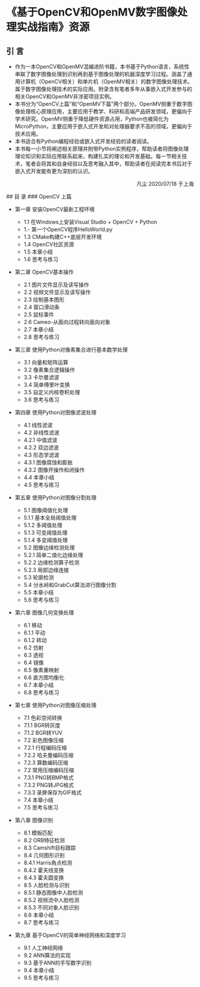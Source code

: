 # 《基于OpenCV和OpenMV数字图像处理实战指南》资源
## 引  言
-  作为一本OpenCV和OpenMV混编进阶书籍，本书基于Python语言，系统性串联了数字图像处理到识别再到基于图像处理的机器深度学习过程。涵盖了通用计算机（OpenCV相关）和单片机（OpenMV相关）的数字图像处理技术。属于数字图像处理技术的实际应用。附录含有笔者多年从事嵌入式开发参与的相关OpenCV和OpenMV非涉密项目实例。
-  本书分为“OpenCV上篇”和“OpenMV下篇”两个部分。OpenMV侧重于数字图像处理核心原理应用，主要应用于教学、科研和高端产品研发领域，更偏向于学术研究。OpenMV侧重于降低硬件资源占用，Python也被简化为MicroPython，主要应用于嵌入式开发和对处理器要求不高的领域，更偏向于技术应用。
-  本书适合有Python编程经验或嵌入式开发经验的读者阅读。
-  本书每一小节将阐述相关原理并附带Python实例程序，帮助读者将图像处理理论知识和实际应用联系起来，构建扎实的理论和开发基础。每一节相关技术，笔者会将其和自身经验以及思考融入其中，帮助读者在阅读完本书后对于嵌入式开发能有更为深刻的认识。
<p align="right">
凡尘 2020/07/18 于上海
</p>
## 目  录
### OpenCV  上篇

- 第一章  安装OpenCV最新工程环境
	* 1.1  在Windows上安装Visual Studio + OpenCV + Python
	* 1.- 第一个OpenCV程序HelloWorld.py
	* 1.3  CMake构建C++底层开发环境
	* 1.4  OpenCV社区资源
	* 1.5  本章小结
	* 1.6  思考与练习

- 第二章  OpenCV基本操作
	* 2.1  图片文件显示及读写操作
	* 2.2  视频文件显示及读写操作
	* 2.3  绘制基本图形
	* 2.4  窗口滑动条
	* 2.5  鼠标事件
	* 2.6  Cameo-从面向过程转向面向对象
	* 2.7  本章小结
	* 2.8  思考与练习

- 第三章  使用Python对像素集合进行基本数学处理
	* 3.1  向量和矩阵运算
	* 3.2  像素集合逻辑操作
	* 3.3  卡尔曼滤波
	* 3.4  简单傅里叶变换
	* 3.5  自定义内核卷积处理
	* 3.6  思考与练习

- 第四章  使用Python对图像滤波处理
	* 4.1  线性滤波
	* 4.2  非线性滤波
	* 4.2.1  中值滤波
	* 4.2.2  双边滤波
	* 4.3  形态学滤波
	* 4.3.1  图像腐蚀和膨胀
	* 4.3.2  图像开操作和闭操作
	* 4.4  本章小结
	* 4.5  思考与练习

- 第五章  使用Python对图像分割处理
	* 5.1  图像阈值化处理
	* 5.1.1  基本全局阈值处理
	* 5.1.2  多阈值处理
	* 5.1.3  可变阈值处理
	* 5.1.4  多变阈值处理
	* 5.2  图像边缘检测处理
	* 5.2.1  简单二值化边缘处理
	* 5.2.2  边缘检测算子检测
	* 5.2.3  局部边缘连接
	* 5.3  轮廓检测
	* 5.4  分水岭和GrabCut算法进行图像分割
	* 5.5  本章小结
	* 5.6  思考与练习

- 第六章  图像几何变换处理
	* 6.1  移动
	* 6.1.1  平动
	* 6.1.2  转动
	* 6.2  仿射
	* 6.3  透视
	* 6.4  镜像
	* 6.5  像素重映射
	* 6.6  直方图均衡化
	* 6.7  本章小结
	* 6.8  思考与练习

- 第七章 使用Python对图像压缩处理
	* 7.1  色彩空间转换
	* 7.1.1  BGR转灰度
	* 7.1.2  BGR转YUV
	* 7.2  彩色图像压缩
	* 7.2.1  行程编码压缩
	* 7.2.2  哈夫曼编码压缩
	* 7.2.3  算数编码压缩
	* 7.2  常用压缩编码压缩
	* 7.3.1  PNG转BMP格式
	* 7.3.2  PNG转JPG格式
	* 7.3.3  录屏保存为GIF格式
	* 7.4  本章小结
	* 7.5  思考与练习

- 第八章 图像识别
	* 8.1  模板匹配
	* 8.2  ORB特征检测
	* 8.3  Camshift目标跟踪
	* 8.4  几何图形识别
	* 8.4.1  Harris角点检测
	* 8.4.2  霍夫线变换
	* 8.4.3  霍夫圆变换
	* 8.5  人脸检测与识别
	* 8.5.1  静态图像中人脸检测
	* 8.5.2  视频流中人脸检测
	* 8.5.3  不同对象人脸识别
	* 8.6  本章小结
	* 8.7  思考与练习

- 第九章  基于OpenCV的简单神经网络和深度学习
	* 9.1  人工神经网络
	* 9.2  ANN算法的实现
	* 9.3  基于ANN的手写数字识别
	* 9.4  本章小结
	* 9.5  思考与练习
